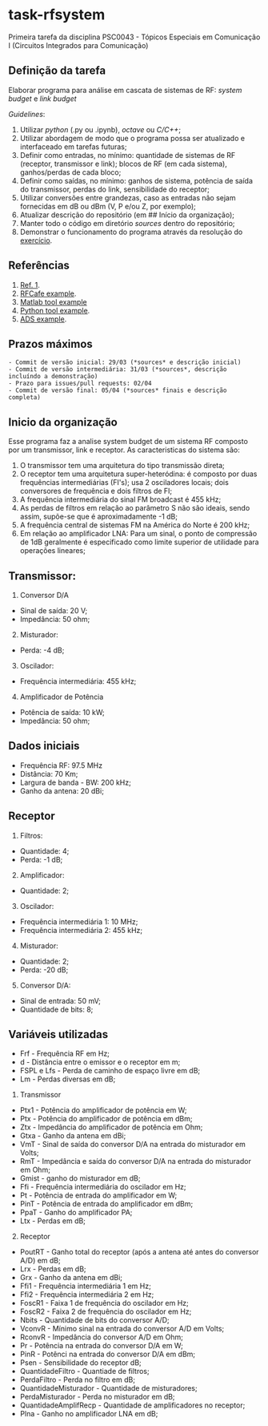 # task-rfsystem
Primeira tarefa da disciplina PSC0043 - Tópicos Especiais em Comunicação I (Circuitos Integrados para Comunicação)

## Definição da tarefa
Elaborar programa para análise em cascata de sistemas de RF: *system budget* e *link budget*

*Guidelines*:
1. Utilizar *python* (.py ou .ipynb), *octave* ou *C/C++*;
2. Utilizar abordagem de modo que o programa possa ser atualizado e interfaceado em tarefas futuras;
3. Definir como entradas, no mínimo: quantidade de sistemas de RF (receptor, transmissor e link); blocos de RF (em cada sistema), ganhos/perdas de cada bloco;
4. Definir como saídas, no mínimo: ganhos de sistema, potência de saída do transmissor, perdas do link, sensibilidade do receptor;
5. Utilizar conversões entre grandezas, caso as entradas não sejam fornecidas em dB ou dBm (V, P e/ou Z, por exemplo);
6. Atualizar descrição do repositório (em ## Início da organização);
7. Manter todo o código em diretório *sources* dentro do repositório;
8. Demonstrar o funcionamento do programa através da resolução do [exercício](ex1.pdf).

## Referências

1. [Ref. 1](https://www.phys.hawaii.edu/~anita/new/papers/militaryHandbook/rcvr_sen.pdf).
2. [RFCafe example](https://www.rfcafe.com/references/electrical/cascade-budget.htm).
3. [Matlab tool example](https://www.mathworks.com/help/rf/ug/superheterodyne-receiver-using-rf-budget-analyzer-app.html)
4. [Python tool example](https://github.com/fronzbot/python-rfdesigner).
5. [ADS example](https://literature.cdn.keysight.com/litweb/pdf/ads2004a/pdf/rfsysbudget.pdf).

## Prazos máximos

    - Commit de versão inicial: 29/03 (*sources* e descrição inicial)
    - Commit de versão intermediária: 31/03 (*sources*, descrição incluíndo a demonstração)
    - Prazo para issues/pull requests: 02/04
    - Commit de versão final: 05/04 (*sources* finais e descrição completa)

## Inicio da organização
Esse programa faz a analise system budget de um sistema RF composto por um transmissor, link e receptor. As caracteristicas do sistema são:

1.	O transmissor tem uma arquitetura do tipo transmissão direta;
2.	O receptor tem uma arquitetura super-heteródina: é composto por duas frequências intermediárias (FI's); usa 2 osciladores locais; dois conversores de frequência e dois filtros de FI;
3.	A frequência intermediária do sinal FM broadcast é 455 kHz;
4.	As perdas de filtros em relação ao parâmetro S não são ideais, sendo assim, supõe-se que é aproximadamente -1 dB;
5.	A frequência central de sistemas FM na América do Norte é 200 kHz;
6.	Em relação ao amplificador LNA: Para um sinal, o ponto de compressão de 1dB geralmente é especificado como limite superior de utilidade para operações lineares;


## Transmissor:

1. Conversor D/A
* Sinal de saída: 20 V;
* Impedância: 50 ohm;

2. Misturador:
* Perda: -4 dB;

3. Oscilador:
* Frequência intermediária: 455 kHz;

4. Amplificador de Potência
* Potência de saída: 10 kW;
* Impedância: 50 ohm;

## Dados iniciais
* Frequência RF: 97.5 MHz
* Distância: 70 Km;
* Largura de banda - BW: 200 kHz;
* Ganho da antena: 20 dBi;

## Receptor
1. Filtros:
* Quantidade: 4;
* Perda: -1 dB;

2. Amplificador:
* Quantidade: 2;

3. Oscilador:
* Frequência intermediária 1: 10 MHz;
* Frequência intermediária 2: 455 kHz;

4. Misturador:
* Quantidade: 2;
* Perda: -20 dB;

5. Conversor D/A:
* Sinal de entrada: 50 mV;
* Quantidade de bits: 8;


## Variáveis utilizadas

* Frf - Frequência RF em Hz;
* d - Distância entre o emissor e o receptor em m; 
* FSPL e Lfs - Perda de caminho de espaço livre em dB;
* Lm - Perdas diversas em dB;

1. Transmissor
* Ptx1 - Potência do amplificador de potência em W;
* Ptx - Potência do amplificador de potência em dBm;
* Ztx - Impedância do amplificador de potência em Ohm;
* Gtxa - Ganho da antena em dBi;
* VmT - Sinal de saída do conversor D/A na entrada do misturador em Volts;
* RmT - Impedância e saída do conversor D/A na entrada do misturador em Ohm;
* Gmist - ganho do misturador em dB;
* Ffi - Frequência intermediária do oscilador em Hz;
* Pt - Potência de entrada do amplificador em W;
* PinT - Potência de entrada do amplificador em dBm;
* PpaT - Ganho do amplificador PA;
* Ltx - Perdas em dB;

2. Receptor
* PoutRT - Ganho total do receptor (após a antena até antes do conversor A/D) em dB;
* Lrx - Perdas em dB;
* Grx - Ganho da antena em dBi;
* Ffi1 - Frequência intermediária 1 em Hz;
* Ffi2 - Frequência intermediária 2 em Hz;
* FoscR1 - Faixa 1 de frequência do oscilador em Hz;
* FoscR2 - Faixa 2 de frequência do oscilador em Hz;
* Nbits - Quantidade de bits do conversor A/D;
* VconvR - Mínimo sinal na entrada do conversor A/D em Volts;
* RconvR - Impedância do conversor A/D em Ohm;
* Pr - Potência na entrada do conversor D/A em W;
* PinR - Potênci na entrada do conversor D/A em dBm;
* Psen - Sensibilidade do receptor dB;
* QuantidadeFiltro - Quantiade de filtros;
* PerdaFiltro - Perda no filtro em dB;
* QuantidadeMisturador - Quantidade de misturadores;
* PerdaMisturador - Perda no misturador em dB;
* QuantidadeAmplifRecp - Quantidade de amplificadores no receptor;
* Plna - Ganho no amplificador LNA em dB;



